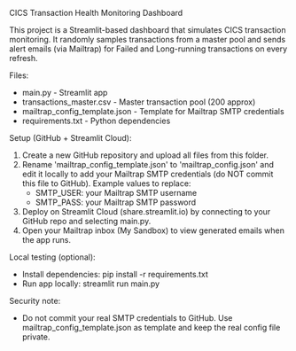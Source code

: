 CICS Transaction Health Monitoring Dashboard

This project is a Streamlit-based dashboard that simulates CICS transaction monitoring. It randomly samples transactions from a master pool and sends alert emails (via Mailtrap) for Failed and Long-running transactions on every refresh.

Files:
- main.py                     - Streamlit app
- transactions_master.csv     - Master transaction pool (200 approx)
- mailtrap_config_template.json - Template for Mailtrap SMTP credentials
- requirements.txt            - Python dependencies

Setup (GitHub + Streamlit Cloud):
1. Create a new GitHub repository and upload all files from this folder.
2. Rename 'mailtrap_config_template.json' to 'mailtrap_config.json' and edit it locally to add your Mailtrap SMTP credentials (do NOT commit this file to GitHub).
   Example values to replace:
   - SMTP_USER: your Mailtrap SMTP username
   - SMTP_PASS: your Mailtrap SMTP password
3. Deploy on Streamlit Cloud (share.streamlit.io) by connecting to your GitHub repo and selecting main.py.
4. Open your Mailtrap inbox (My Sandbox) to view generated emails when the app runs.

Local testing (optional):
- Install dependencies: pip install -r requirements.txt
- Run app locally: streamlit run main.py

Security note:
- Do not commit your real SMTP credentials to GitHub. Use mailtrap_config_template.json as template and keep the real config file private.
